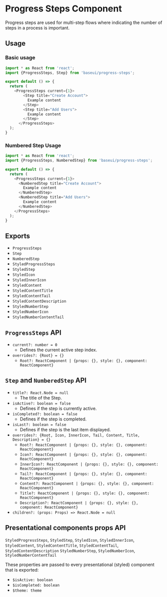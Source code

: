 # Progress Steps Component

Progress steps are used for multi-step flows where indicating the number of steps in a process is important.

## Usage

### Basic usage

```javascript
import * as React from 'react';
import {ProgressSteps, Step} from 'baseui/progress-steps';

export default () => {
  return (
    <ProgressSteps current={1}>
        <Step title="Create Account">
          Example content
        </Step>
        <Step title="Add Users">
          Example content
        </Step>
      </ProgressSteps>
  );
}
```

### Numbered Step Usage

```javascript
import * as React from 'react';
import {ProgressSteps, NumberedStep} from 'baseui/progress-steps';

export default () => {
  return (
    <ProgressSteps current={1}>
      <NumberedStep title="Create Account">
        Example content
      </NumberedStep>
      <NumberedStep title="Add Users">
        Example content
      </NumberedStep>
    </ProgressSteps>
  );
}
```

## Exports

* `ProgressSteps`
* `Step`
* `NumberedStep`
* `StyledProgressSteps`
* `StyledStep`
* `StyledIcon`
* `StyledInnerIcon`
* `StyledContent`
* `StyledContentTitle`
* `StyledContentTail`
* `StyledContentDescription`
* `StyledNumberStep`
* `StyledNumberIcon`
* `StyledNumberContentTail`

## `ProgressSteps` API

* `current?: number = 0`
  * Defines the current active step index.
* `overrides?: {Root} = {}`
  * `Root?: ReactComponent | {props: {}, style: {}, component: ReactComponent}`

## `Step` and `NumberedStep` API

* `title?: React.Node = null`
  * The title of the Step.
* `isActive?: boolean = false`
  * Defines if the step is currently active.
* `isCompleted?: boolean = false`
  * Defines if the step is completed.
* `isLast?: boolean = false`
  * Defines if the step is the last item displayed.
* `overrides?: {Root, Icon, InnerIcon, Tail, Content, Title, Description} = {}`
  * `Root?: ReactComponent | {props: {}, style: {}, component: ReactComponent}`
  * `Icon?: ReactComponent | {props: {}, style: {}, component: ReactComponent}`
  * `InnerIcon?: ReactComponent | {props: {}, style: {}, component: ReactComponent}`
  * `Tail?: ReactComponent | {props: {}, style: {}, component: ReactComponent}`
  * `Content?: ReactComponent | {props: {}, style: {}, component: ReactComponent}`
  * `Title?: ReactComponent | {props: {}, style: {}, component: ReactComponent}`
  * `Description?: ReactComponent | {props: {}, style: {}, component: ReactComponent}`
* `children?: (props: Props) => React.Node = null`

## Presentational components props API

`StyledProgressSteps`, `StyledStep`, `StyledIcon`, `StyledInnerIcon`, `StyledContent`,
`StyledContentTitle`, `StyledContentTail`, `StyledContentDescription` `StyledNumberStep`,
`StyledNumberIcon`, `StyledNumberContentTail`

These properties are passed to every presentational (styled) component that is exported:

* `$isActive: boolean`
* `$isCompleted: boolean`
* `$theme: theme`
